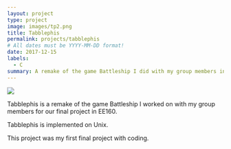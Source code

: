 ```yaml
---
layout: project
type: project
image: images/tp2.png
title: Tabblephis
permalink: projects/tabblephis
# All dates must be YYYY-MM-DD format!
date: 2017-12-15
labels:
  - C
summary: A remake of the game Battleship I did with my group members in EE160.
---
```


<img class="ui medium right floated rounded image" src="../images/tb1">

Tabblephis is a remake of the game Battleship I worked on with my group members for our final project in EE160.

Tabblephis is implemented on Unix. 

This project was my first final project with coding. 
